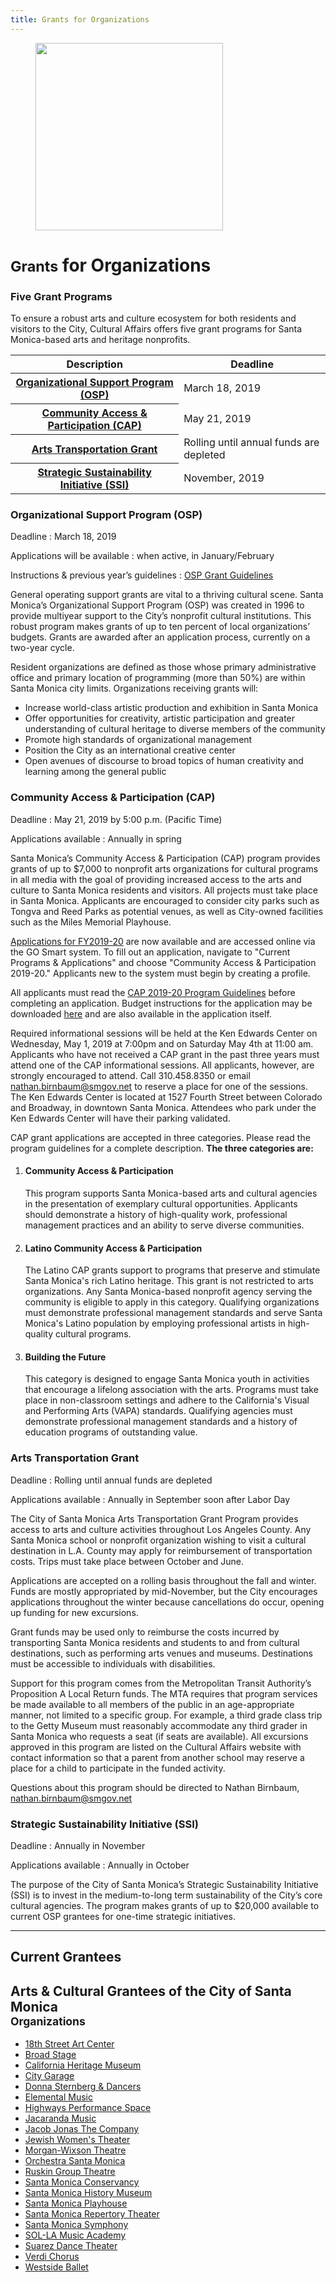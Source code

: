 ```yaml
---
title: Grants for Organizations
---
```


<figure>
  <img src="https://static-artsamo.digitalservice.la/uploads/coast-samba.jpg" height="300" alt="" />
</figure>


<small>Grants</small> for Organizations
===============================

<div></div><div></div>

### Five Grant Programs

To ensure a robust arts and culture ecosystem for both residents and visitors to the City, Cultural Affairs offers five grant programs for Santa Monica-based arts and heritage nonprofits.

<table>
<thead>
<tr>
  <th scope="col">Description</th>
  <th scope="col">Deadline</th>
</tr>
</thead>
<tbody>

<tr>
  <th scope="row">
    <a href="/for-organizations/#organizational-support-program-osp">
      Organizational Support Program (OSP)
    </a>
  </th>
  <td>March 18, 2019</td>
</tr>

<tr>
  <th scope="row">
    <a href="/for-organizations/#community-access--participation-cap">
      Community Access & Participation (CAP)
    </a>
  </th>
  <td>May 21, 2019</td>
</tr>

<tr>
  <th scope="row">
    <a href="/for-organizations/#arts-transportation-grant">
      Arts Transportation Grant
    </a>
  </th>
  <td>Rolling until annual funds are depleted</td>
</tr>

<tr>
  <th scope="row">
    <a href="/for-organizations/#strategic-sustainability-initiative-ssi">
      Strategic Sustainability Initiative (SSI)
    </a>
  </th>
  <td>November, 2019</td>
</tr>

</tbody>
</table>

### Organizational Support Program (OSP)

Deadline
: March 18, 2019

Applications will be available
: when active, in January/February

Instructions & previous year’s guidelines
: [OSP Grant Guidelines](https://www.smgov.net/uploadedFiles/Portals/Culture/Grants/Organization_Support_Grant_Program/Guidelines%20OSP%202019-21%20final.pdf)

General operating support grants are vital to a thriving cultural scene. Santa Monica’s Organizational Support Program (OSP) was created in 1996 to provide multiyear support to the City’s nonprofit cultural institutions. This robust program makes grants of up to ten percent of local organizations’ budgets. Grants are awarded after an application process, currently on a two-year cycle.

Resident organizations are defined as those whose primary administrative office and primary location of programming (more than 50%) are within Santa Monica city limits. Organizations receiving grants will:

*   Increase world-class artistic production and exhibition in Santa Monica
*   Offer opportunities for creativity, artistic participation and greater understanding of cultural heritage to diverse members of the community
*   Promote high standards of organizational management
*   Position the City as an international creative center
*   Open avenues of discourse to broad topics of human creativity and learning among the general public

### Community Access & Participation (CAP)

Deadline
: May 21, 2019 by 5:00 p.m. (Pacific Time)

Applications available
: Annually in spring

Santa Monica’s Community Access & Participation (CAP) program provides grants of up to $7,000 to nonprofit arts organizations for cultural programs in all media with the goal of providing increased access to the arts and culture to Santa Monica residents and visitors. All projects must take place in Santa Monica. Applicants are encouraged to consider city parks such as Tongva and Reed Parks as potential venues, as well as City-owned facilities such as the Miles Memorial Playhouse.  

[Applications for FY2019-20](https://smcad.gosmart.org/) are now available and are accessed online via the GO Smart system. To fill out an application, navigate to "Current Programs & Applications" and choose "Community Access & Participation 2019-20." Applicants new to the system must begin by creating a profile.

All applicants must read the [CAP 2019-20 Program Guidelines](https://www.smgov.net/uploadedFiles/Portals/Culture/Grants/CAP_Grant_Program/CAP%20Guidelines%202019-20%20final.pdf) before completing an application. Budget instructions for the application may be downloaded [here](https://www.smgov.net/uploadedFiles/Portals/Culture/Grants/CAP_Grant_Program/Budget%20Instructions%20-%20CAP.doc) and are also available in the application itself.

Required informational sessions will be held at the Ken Edwards Center on Wednesday, May 1, 2019 at 7:00pm and on Saturday May 4th at 11:00 am. Applicants who have not received a CAP grant in the past three years must attend one of the CAP informational sessions. All applicants, however, are strongly encouraged to attend. Call 310.458.8350 or email [nathan.birnbaum@smgov.net](mailto:nathan.birnbaum@smgov.net) to reserve a place for one of the sessions. The Ken Edwards Center is located at 1527 Fourth Street between Colorado and Broadway, in downtown Santa Monica. Attendees who park under the Ken Edwards Center will have their parking validated.

CAP grant applications are accepted in three categories. Please read the program guidelines for a complete description. **The three categories are:**

1. #### Community Access & Participation

   This program supports Santa Monica-based arts and cultural agencies in the presentation of exemplary cultural opportunities. Applicants should demonstrate a history of high-quality work, professional management practices and an ability to serve diverse communities.

2. #### Latino Community Access & Participation

   The Latino CAP grants support to programs that preserve and stimulate Santa Monica's rich Latino heritage. This grant is not restricted to arts organizations. Any Santa Monica-based nonprofit agency serving the community is eligible to apply in this category. Qualifying organizations must demonstrate professional management standards and serve Santa Monica's Latino population by employing professional artists in high-quality cultural programs.

3. #### Building the Future

   This category is designed to engage Santa Monica youth in activities that encourage a lifelong association with the arts. Programs must take place in non-classroom settings and adhere to the California's Visual and Performing Arts (VAPA) standards. Qualifying agencies must demonstrate professional management standards and a history of education programs of outstanding value.


### Arts Transportation Grant 

Deadline
: Rolling until annual funds are depleted

Applications available
: Annually in September soon after Labor Day

The City of Santa Monica Arts Transportation Grant Program provides access to arts and culture activities throughout Los Angeles County. Any Santa Monica school or nonprofit organization wishing to visit a cultural destination in L.A. County may apply for reimbursement of transportation costs. Trips must take place between October and June.

Applications are accepted on a rolling basis throughout the fall and winter. Funds are mostly appropriated by mid-November, but the City encourages applications throughout the winter because cancellations do occur, opening up funding for new excursions.

Grant funds may be used only to reimburse the costs incurred by transporting Santa Monica residents and students to and from cultural destinations, such as performing arts venues and museums. Destinations must be accessible to individuals with disabilities. 

Support for this program comes from the Metropolitan Transit Authority’s Proposition A Local Return funds. The MTA requires that program services be made available to all members of the public in an age-appropriate manner, not limited to a specific group. For example, a third grade class trip to the Getty Museum must reasonably accommodate any third grader in Santa Monica who requests a seat (if seats are available). All excursions approved in this program are listed on the Cultural Affairs website with contact information so that a parent from another school may reserve a place for a child to participate in the funded activity. 

Questions about this program should be directed to Nathan Birnbaum, [nathan.birnbaum@smgov.net](mailto:nathan.birnbaum@smgov.net)

### Strategic Sustainability Initiative (SSI)

Deadline
: Annually in November

Applications available
: Annually in October

The purpose of the City of Santa Monica’s Strategic Sustainability Initiative (SSI) is to invest in the medium-to-long term sustainability of the City’s core cultural agencies. The program makes grants of up to $20,000 available to current OSP grantees for one-time strategic initiatives. 

* * *

## Current Grantees

## Arts & Cultural Grantees of the City of Santa Monica<br /><small style="font-weight: var(--normal)">Organizations</small>

*   [18th Street Art Center](https://18thstreet.org/)
*   [Broad Stage](http://thebroadstage.org/)
*   [California Heritage Museum](https://www.californiaheritagemuseum.org/)
*   [City Garage](https://citygarage.org/)
*   [Donna Sternberg & Dancers](http://dsdancers.com/)
*   [Elemental Music](https://www.elementalmusic.org/)
*   [Highways Performance Space](https://highwaysperformance.org/)
*   [Jacaranda Music](https://www.jacarandamusic.org/)
*   [Jacob Jonas The Company](http://jacobjonas.com/)
*   [Jewish Women's Theater](https://www.jewishwomenstheatre.org/)
*   [Morgan-Wixson Theatre](https://www.morgan-wixson.org/)
*   [Orchestra Santa Monica](https://orchestrasantamonica.org/)
*   [Ruskin Group Theatre](https://www.ruskingrouptheatre.com/)
*   [Santa Monica Conservancy](http://www.smconservancy.org/)
*   [Santa Monica History Museum](https://santamonicahistory.org/)
*   [Santa Monica Playhouse](https://www.santamonicaplayhouse.com/)
*   [Santa Monica Repertory Theater](http://www.smsymphony.org/)
*   [Santa Monica Symphony](http://www.smsymphony.org/)
*   [SOL-LA Music Academy](https://sollamusicacademy.org/)
*   [Suarez Dance Theater](http://www.suarezdance.org/)
*   [Verdi Chorus](http://www.verdichorus.org/)
*   [Westside Ballet](https://westsideballet.com/)
